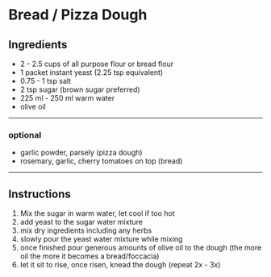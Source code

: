# Bread / Pizza Dough

## Ingredients 
- 2 - 2.5 cups of all purpose flour or bread flour
- 1 packet instant yeast (2.25 tsp equivalent)
- 0.75 - 1 tsp salt 
- 2 tsp sugar (brown sugar preferred)
- 225 ml - 250 ml warm water 
- olive oil 

*** 

### optional
- garlic powder, parsely (pizza dough)
- rosemary, garlic, cherry tomatoes on top (bread)

***

## Instructions
1. Mix the sugar in warm water, let cool if too hot
2. add yeast to the sugar water mixture 
3. mix dry ingredients including any herbs 
4. slowly pour the yeast water mixture while mixing 
5. once finished pour generous amounts of olive oil to the dough (the more oil the more it becomes a bread/foccacia)
6. let it sit to rise, once risen, knead the dough (repeat 2x - 3x)
